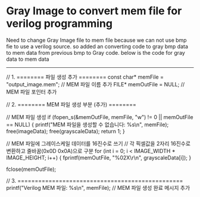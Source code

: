 # Gray Image to convert mem file for verilog programming
Need to change Gray Image file to mem file because we can not use bmp fie to use a verilog source.
so added an converting code to gray bmp data to mem data from previous bmp to Gray code.
below is the code for gray data to mem data

---

// 1. ======== 파일 생성 추가 ========
const char* memFile = "output_image.mem";  // MEM 파일 이름 추가
FILE* memOutFile = NULL;  // MEM 파일 포인터 추가

// 2. ======== MEM 파일 생성 부분 (추가) ========

// MEM 파일 생성
if (fopen_s(&memOutFile, memFile, "w") != 0 || memOutFile == NULL) {
    printf("MEM 파일을 생성할 수 없습니다: %s\n", memFile);
    free(imageData);
    free(grayscaleData);
    return 1;
}

// MEM 파일에 그레이스케일 데이터를 16진수로 쓰기
// 각 픽셀값을 2자리 16진수로 변환하고 줄바꿈(0x0D 0x0A)으로 구분
for (int i = 0; i < IMAGE_WIDTH * IMAGE_HEIGHT; i++) {
    fprintf(memOutFile, "%02X\r\n", grayscaleData[i]);
}

fclose(memOutFile);

// 3. ================================================
printf("Verilog MEM 파일: %s\n", memFile);  // MEM 파일 생성 완료 메시지 추가
